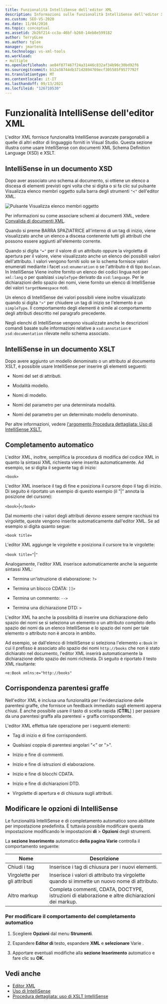 ```yaml
---
title: Funzionalità IntelliSense dell'editor XML
description: Informazioni sulle funzionalità IntelliSense dell'editor XML in Visual Studio e su come usarle con i documenti XSD (XML Schema Definition Language) e XSLT.
ms.custom: SEO-VS-2020
ms.date: 11/04/2016
ms.topic: conceptual
ms.assetid: 2b26f214-cc3a-46bf-b260-14eb8e599182
author: TerryGLee
ms.author: tglee
manager: jmartens
ms.technology: vs-xml-tools
ms.workload:
- multiple
ms.openlocfilehash: ae04f877467f24a31446c832af34b96c30bd92f6
ms.sourcegitcommit: b12a38744db371d2894769ecf305585f9577792f
ms.translationtype: MT
ms.contentlocale: it-IT
ms.lasthandoff: 09/13/2021
ms.locfileid: "126710530"
---
```

# <a name="xml-editor-intellisense-features"></a>Funzionalità IntelliSense dell'editor XML

L'editor XML fornisce funzionalità IntelliSense avanzate paragonabili a quelle di altri editor di linguaggio forniti in Visual Studio. Questa sezione illustra come usare IntelliSense con documenti XML Schema Definition Language (XSD) e XSLT.

## <a name="intellisense-in-an-xsd-document"></a>IntelliSense in un documento XSD

Dopo aver associato uno schema al documento, si ottiene un elenco a discesa di elementi previsti ogni volta che si digita o si fa clic sul pulsante Visualizza elenco membri oggetto sulla barra degli strumenti `"<"` dell'editor XML. 

![Pulsante Visualizza elenco membri oggetto](media/display-object-member-list-xml.png)

Per informazioni su come associare schemi ai documenti XML, vedere [Convalida di documenti XML](../xml-tools/xml-document-validation.md).

Quando si preme BARRA SPAZIATRICE all'interno di un tag di inizio, viene visualizzato anche un elenco a discesa contenente tutti gli attributi che possono essere aggiunti all'elemento corrente.

Quando si digita `"="` per il valore di un attributo oppure la virgoletta di apertura per il valore, viene visualizzato anche un elenco dei possibili valori dell'attributo. I valori vengono forniti solo se lo schema fornisce valori enumerati mediante i facet `xsd:enumeration` o se l'attributo è di tipo `Boolean`. In IntelliSense Viene inoltre fornito un elenco dei codici lingua noti per `xml:lang` o per qualsiasi `simpleType` derivato da `xsd:language`. Per le dichiarazioni dello spazio dei nomi, viene fornito un elenco di IntelliSense dei valori `targetNamespace` noti.

Un elenco di IntelliSense dei valori possibili viene inoltre visualizzato quando si digita `">"` per chiudere un tag di inizio se l'elemento è un `simpleType`. Il comportamento degli elementi è simile al comportamento degli attributi descritto nel paragrafo precedente.

Negli elenchi di IntelliSense vengono visualizzate anche le descrizioni comandi basate sulle informazioni relative a `xsd:annotation` e `xsd:documentation` rilevate nello schema associato.

## <a name="intellisense-in-an-xslt-document"></a>IntelliSense in un documento XSLT

Dopo avere aggiunto un modello denominato o un attributo al documento XSLT, è possibile usare IntelliSense per inserire gli elementi seguenti:

- Nomi del set di attributi.

- Modalità modello.

- Nomi di modello.

- Nomi del parametro per una determinata modalità.

- Nomi del parametro per un determinato modello denominato.

Per altre informazioni, vedere [l'argomento Procedura dettagliata: Uso di IntelliSense XSLT.](../xml-tools/walkthrough-using-xslt-intellisense.md)

## <a name="auto-completion"></a>Completamento automatico

L'editor XML, inoltre, semplifica la procedura di modifica del codice XML in quanto la sintassi XML richiesta viene inserita automaticamente. Ad esempio, se si digita il seguente tag di inizio:

`<book>`

L'editor XML inserisce il tag di fine e posiziona il cursore dopo il tag di inizio. Di seguito è riportato un esempio di questo esempio (il "&#124;" annota la posizione del cursore):

`<book>`&#124;`</book>`

Dal momento che i valori degli attributi devono essere sempre racchiusi tra virgolette, queste vengono inserite automaticamente dall'editor XML. Se ad esempio si digita quanto segue:

`<book title=`

L'editor XML aggiunge le virgolette e posiziona il cursore tra le virgolette:

`<book title="`&#124;`"`

Analogamente, l'editor XML inserisce automaticamente anche la seguente sintassi XML:

- Termina un'istruzione di elaborazione: `?>`

- Termina un blocco CDATA: `]]>`

- Termina un commento: `-->`

- Termina una dichiarazione DTD: `>`

L'editor XML ha anche la possibilità di inserire una dichiarazione dello spazio dei nomi se si seleziona un elemento o un attributo completo dello spazio dei nomi da un elenco IntelliSense e lo spazio dei nomi per tale elemento o attributo non è ancora in ambito.

Ad esempio, se dall'elenco di IntelliSense si seleziona l'elemento `e:Book` in cui il prefisso è associato allo spazio dei nomi `http://books` che non è stato dichiarato nel documento, l'editor XML inserirà automaticamente la dichiarazione dello spazio dei nomi richiesta. Di seguito è riportato il testo XML risultante:

`<e:Book xmlns:e="http://books"`

## <a name="brace-matching"></a>Corrispondenza parentesi graffe

Nell'editor XML è inclusa una funzionalità per l'evidenziazione delle parentesi graffe, che fornisce un feedback immediato sugli elementi appena chiusi. È anche possibile usare il tasto di scelta rapida (**CTRL**] ) per passare da una parentesi graffa alla parentesi + graffa corrispondente.

L'editor XML effettua tale operazione per i seguenti elementi:

- Tag di inizio e di fine corrispondenti.

- Qualsiasi coppia di parentesi angolari "\<" or ">".

- Inizio e fine di commenti.

- Inizio e fine di istruzioni di elaborazione.

- Inizio e fine di blocchi CDATA.

- Inizio e fine di dichiarazioni DTD.

- Virgolette di apertura e di chiusura sugli attributi.

## <a name="modify-the-intellisense-options"></a>Modificare le opzioni di IntelliSense

Le funzionalità IntelliSense e di completamento automatico sono abilitate per impostazione predefinita. È tuttavia possibile modificare questa impostazione modificando le impostazioni **di**  >  **Opzioni** degli strumenti.

La **sezione Inserimento** automatico **della pagina Varie** controlla il comportamento seguente:

|Nome|Descrizione|
|-|-----------------|
|Chiudi i tag|Inserisce i tag di chiusura per i nuovi elementi.|
|Virgolette per gli attributi|Inserisce i valori di attributo tra virgolette quando si immette un nuovo nome di attributo.|
|Altro markup|Completa commenti, CDATA, DOCTYPE, istruzioni di elaborazione e altre dichiarazioni dei markup.|

### <a name="to-change-the-auto-completion-behavior"></a>Per modificare il comportamento del completamento automatico

1. Scegliere **Opzioni** dal menu **Strumenti**.

2. Espandere **Editor di** testo, espandere **XML** e **selezionare** Varie .

3. Apportare eventuali modifiche alla **sezione Inserimento** automatico e fare clic su **OK.**

## <a name="see-also"></a>Vedi anche

- [Editor XML](../xml-tools/xml-editor.md)
- [Uso di IntelliSense](../ide/using-intellisense.md)
- [Procedura dettagliata: uso di XSLT IntelliSense](../xml-tools/walkthrough-using-xslt-intellisense.md)
